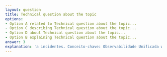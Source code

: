 ```yaml
---
layout: question
title: Technical question about the topic
options:
- Option A related to Technical question about the topic...
- Option C describing Technical question about the topic...
- Option D about Technical question about the topic...
- Option B explaining Technical question about the topic...
answer: 3
explanation: 'a incidentes. Conceito-chave: Observabilidade Unificada with Azure Monitor Azure Monitor centraliza logs, métricas and traces of todos os resources, permitindo análise proativa and answer rápida a problemas...'
---
```

